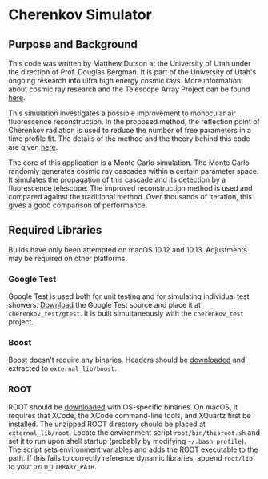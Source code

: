 # Cherenkov Simulator

## Purpose and Background
This code was written by Matthew Dutson at the University of Utah under the direction of Prof. Douglas Bergman. It is part of the University of Utah's ongoing research into ultra high energy cosmic rays. More information about cosmic ray research and the Telescope Array Project can be found [here](http://www.telescopearray.org).

This simulation investigates a possible improvement to monocular air fluorescence reconstruction. In the proposed method, the reflection point of Cherenkov radiation is used to reduce the number of free parameters in a time profile fit. The details of the method and the theory behind this code are given [here](http://bit.ly/2jcnh24).

The core of this application is a Monte Carlo simulation. The Monte Carlo randomly generates cosmic ray cascades within a certain parameter space. It simulates the propagation of this cascade and its detection by a fluorescence telescope. The improved reconstruction method is used and compared against the traditional method. Over thousands of iteration, this gives a good comparison of performance.

## Required Libraries
Builds have only been attempted on macOS 10.12 and 10.13. Adjustments may be required on other platforms.

### Google Test
Google Test is used both for unit testing and for simulating individual test showers. [Download](https://github.com/google/googletest) the Google Test source and place it at `cherenkov_test/gtest`. It is built simultaneously with the `cherenkov_test` project.

### Boost
Boost doesn't require any binaries. Headers should be [downloaded](http://www.boost.org/users/download/) and extracted to `external_lib/boost`.

### ROOT
ROOT should be [downloaded](https://root.cern.ch/downloading-root) with OS-specific binaries. On macOS, it requires that XCode, the XCode command-line tools, and XQuartz first be installed. The unzipped ROOT directory should be placed at `external_lib/root`. Locate the environment script `root/bin/thisroot.sh` and set it to run upon shell startup (probably by modifying `~/.bash_profile`). The script sets environment variables and adds the ROOT executable to the path. If this fails to correctly reference dynamic libraries, append `root/lib` to your `DYLD_LIBRARY_PATH`.
